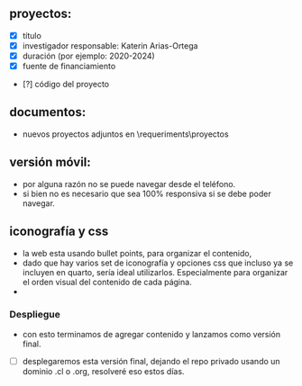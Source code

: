 ## proyectos:

- [x] título
- [x] investigador responsable: Katerin Arias-Ortega
- [x] duración (por ejemplo: 2020-2024)
- [x] fuente de financiamiento
- [?] código del proyecto

## documentos:

- nuevos proyectos adjuntos en \requeriments\proyectos

## versión móvil:

- por alguna razón no se puede navegar desde el teléfono. 
- si bien no es necesario que sea 100% responsiva si se debe poder navegar.


## iconografía y css

- la web esta usando bullet points, para organizar el contenido, 
- dado que hay varios set de iconografía y opciones css que incluso ya se incluyen en quarto, sería ideal utilizarlos. Especialmente para organizar el orden visual del contenido de cada página.
- 

### Despliegue
- con esto terminamos de agregar contenido y lanzamos como versión final.
- [ ] desplegaremos esta versión final, dejando el repo privado usando un dominio .cl o .org, resolveré eso estos días.